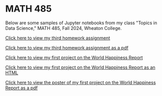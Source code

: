# MATH 485
Below are some samples of Jupyter notebooks from my class "Topics in Data Science," MATH 485, Fall 2024, Wheaton College.

[Click here to view my third homework assignment](https://github.com/ebro1013/Portfolio/blob/main/Homework%203.ipynb)

[Click here to view my third homework assignment as a pdf](https://github.com/ebro1013/Portfolio/blob/main/Homework%203.pdf)

[Click here to view my first project on the World Happiness Report](https://github.com/katielark/project_1/blob/main/project_1_final%20(1).ipynb)

[Click here to view my first project on the World Happiness Report as an HTML](file:///Users/emmabrown/Downloads/Project%201%20Final%20Draft.html)

[Click here to view the poster of my first project on the World Happiness Report as a pdf](http://localhost:8889/edit/Data%20Science/Data%20Science%20Poster.pdf?)

